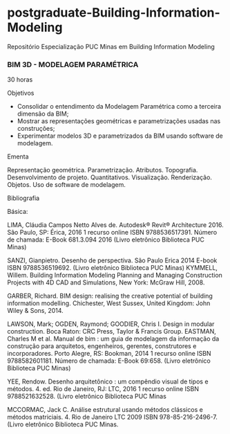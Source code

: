 # postgraduate-Building-Information-Modeling
Repositório Especialização PUC Minas em Building Information Modeling


### BIM 3D - MODELAGEM PARAMÉTRICA
30 horas

Objetivos

- Consolidar o entendimento da Modelagem Paramétrica como a terceira dimensão da BIM;
- Mostrar as representações geométricas e parametrizações usadas nas construções;
- Experimentar modelos 3D e parametrizados da BIM usando software de modelagem.

Ementa

Representação geométrica. Parametrização. Atributos. Topografia. Desenvolvimento de projeto. Quantitativos.  Visualização. Renderização. Objetos. Uso de software de modelagem. 

Bibliografia

Básica:

LIMA, Cláudia Campos Netto Alves de. Autodesk® Revit® Architecture 2016. São Paulo, SP: Érica, 2016 1 recurso online ISBN 9788536517391. Número de chamada: E-Book 681.3.094 2016 (Livro eletrônico Biblioteca PUC Minas)

SANZI, Gianpietro. Desenho de perspectiva. São Paulo Erica 2014 E-book ISBN 9788536519692. (Livro eletrônico Biblioteca PUC Minas)
KYMMELL, Willem. Building Information Modeling Planning and Managing Construction Projects with 4D CAD and Simulations, New York: McGraw Hill, 2008.

GARBER, Richard. BIM design: realising the creative potential of building information modelling. Chichester, West Sussex, United Kingdom: John Wiley & Sons, 2014.

LAWSON, Mark; OGDEN, Raymond; GOODIER, Chris I. Design in modular construction. Boca Raton: CRC Press, Taylor & Francis Group.
EASTMAN, Charles M et al. Manual de bim : um guia de modelagem da informação da construção para arquitetos, engenheiros, gerentes, construtores e incorporadores. Porto Alegre, RS: Bookman, 2014 1 recurso online ISBN 9788582601181. Número de chamada: E-Book 69:658. (Livro eletrônico Biblioteca PUC Minas)

YEE, Rendow. Desenho arquitetônico : um compêndio visual de tipos e métodos. 4. ed. Rio de Janeiro, RJ: LTC, 2016 1 recurso online ISBN 9788521632528. (Livro eletrônico Biblioteca PUC Minas

MCCORMAC, Jack C. Análise estrutural usando métodos clássicos e métodos matriciais. 4. Rio de Janeiro LTC 2009 ISBN 978-85-216-2496-7. (Livro eletrônico Biblioteca PUC Minas.

